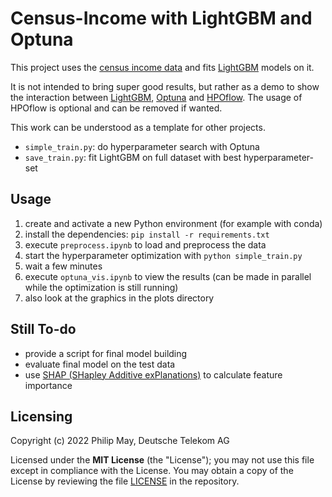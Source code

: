 # Census-Income with LightGBM and Optuna

This project uses the [census income data](https://archive-beta.ics.uci.edu/ml/datasets/census+income) and
fits [LightGBM](https://lightgbm.readthedocs.io/) models on it.

It is not intended to bring super good results, but rather as a demo to show the interaction between 
[LightGBM](https://lightgbm.readthedocs.io/), [Optuna](https://optuna.readthedocs.io/en/stable/index.html) and 
[HPOflow](https://github.com/telekom/HPOflow). The usage of HPOflow is optional and can be removed if wanted.

This work can be understood as a template for other projects.

- `simple_train.py`: do hyperparameter search with Optuna
- `save_train.py`: fit LightGBM on full dataset with best hyperparameter-set

## Usage

1. create and activate a new Python environment (for example with conda)
2. install the dependencies: `pip install -r requirements.txt`
3. execute `preprocess.ipynb` to load and preprocess the data
4. start the hyperparameter optimization with `python simple_train.py`
5. wait a few minutes
6. execute `optuna_vis.ipynb` to view the results (can be made in parallel while the optimization is still running)
7. also look at the graphics in the plots directory

## Still To-do

- provide a script for final model building
- evaluate final model on the test data
- use [SHAP (SHapley Additive exPlanations)](https://github.com/slundberg/shap) to calculate feature importance

## Licensing

Copyright (c) 2022 Philip May, Deutsche Telekom AG

Licensed under the **MIT License** (the "License"); you may not use this file except in compliance with the License.
You may obtain a copy of the License by reviewing the file
[LICENSE](https://github.com/telekom/census-income-lightgbm/blob/main/LICENSE) in the repository.
